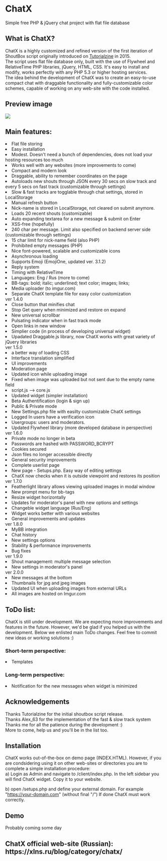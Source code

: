 # ChatX
Simple free PHP &amp; jQuery chat project with flat file database

<h2>What is ChatX?</h2>
ChatX is a highly customized and refined version of the first iteration of ShoutBox script originally introduced on <a href="https://tutorialzine.com/2015/01/shoutbox-php-jquery">Tutorialzine</a> in 2015.
<br />
The script uses flat file database only, built with the use of Flywheel and RelativeTime PHP libraries, jQuery, HTML, CSS. It's easy to install and modify, works perfectly with any PHP 5.3 or higher hosting services.
<br />
The idea behind the development of ChatX was to create an easy-to-use compact chat with draggable functionality and fully-customizable color schemes, capable of working on any web-site with the code installed.
<br />
<h2>Preview image</h2>
<img src="https://i.imgur.com/ojqNUiC.png">

<br />
<h2>Main features:</h2>
<li>Flat file storing</li>
<li>Easy installation</li>
<li>Modest. Doesn't need a bunch of dependencies, does not load your hosting resources too much</li>
<li>Works well with any websites (more improvements to come)</li>
<li>Compact and modern look</li>
<li>Draggable, ability to remember coordinates on the page</li>
<li>Autoloads new shouts through JSON every 30 secs on slow track and every 5 secs on fast track (customizable through settings)</li>
<li>Slow & fast tracks are togglable through chat settings, stored in LocalStorage</li>
<li>Manual refresh button</li>
<li>Nick-name is stored in LocalStorage, not cleared on submit anymore.</li>
<li>Loads 20 recent shouts (customizable)</li>
<li>Auto expanding textarea for a new message & submit on Enter</li>
<li>XSS-free (hopefully)</li>
<li>240 char per message. Limit also specified on backend server side (customizable through settings)</li>
<li>15 char limit for nick-name field (also PHP)</li>
<li>Prohibited empty messages (PHP)</li>
<li>Nice font-powered, scalable and customizable icons</li>
<li>Asynchronous loading</li>
<li>Supports Emoji (EmojiOne, updated ver. 3.1.2)</li>
<li>Reply system</li>
<li>Timing with RelativeTime</li>
<li>Languages: Eng / Rus (more to come)</li>
<li>BB-tags: bold; italic; underlined; text color; images; links;</li>
<li>Media uploader (to imgur.com)</li>
<li>Separate ChatX template file for easy color customization</li>
ver 1.4.0
<li>Close button that minifies chat</li>
<li>Stop Get query when minimized and restore on expand</li>
<li>New universal scrollbar</li>
<li>Pulsating indicator when in fast track mode</li>
<li>Open links in new window</li>
<li>Simplier code (in process of developing universal widget)</li>
<li>Upadated Draggable.js library, now ChatX works with great variety of jQuery libraries</li>
ver 1.5.0
<li>a better way of loading CSS</li>
<li>Interface translation simplified</li>
<li>UI improvements</li>
<li>Moderation page</li>
<li>Updated icon while uploading image</li>
<li>Fixed when image was uploaded but not sent due to the empty name field</li>
<li>script.js --> core.js</li>
<li>Updated widget (simpler installation)</li>
<li>Beta Authentification (login & sign up)</li>
<li>Public & Private mode</li>
<li>New Settings.php file with easilty customizable ChatX settings</li>
<li>Logged In users have a verification icon</li>
<li>Usergroups: users and moderators.</li>
<li>Updated Flywheel library (more developed database in perspective)</li>
ver 1.6.0
<li>Private mode no longer in beta</li>
<li>Passwords are hashed with PASSWORD_BCRYPT</li>
<li>Cookies secured</li>
<li>Json files no longer accessible directly</li>
<li>General security improvements</li>
<li>Complete userlist page</li>
<li>New page - Setups.php. Easy way of editing settings</li>
<li>ChatX now checks when it is outside viewpoint and restores its position</li>
ver 1.7.0
<li>Featherlight library allows viewing uploaded images in modal window</li>
<li>New prompt menu for bb-tags</li>
<li>Resize widget horizontally</li>
<li>Updates for moderator's panel with new options and settings</li>
<li>Changeble widget language (Rus/Eng)</li>
<li>Widget works better with various websites</li>
<li>General improvements and updates</li>
ver 1.8.0
<li>MyBB integration</li>
<li>Chat history</li>
<li>New settings options</li>
<li>Stability & performance improvements</li>
<li>Bug fixes</li>
ver 1.9.0
<li>Shout management: multiple message selection</li>
<li>New settings in moderator's panel</li>
ver 2.0.0
<li>New messages at the bottom</li>
<li>Thumbnails for jpg and jpeg images</li>
<li>Updated UI when uploading images from external URLs</li>
<li>All images are hosted on Imgur.com</li>

<h2>ToDo list:</h2>
ChatX is still under development. We are expecting more improvements and features in the future. However, we'd be glad if you helped us with the development. Below we enlisted main ToDo changes. Feel free to commit new ideas or working solutions :)
<h3>Short-term perspective:</h3>
<li>Templates</li>

<h3>Long-term perspective:</h3>
<li>Notification for the new messages when widget is minimized</li>

<h2>Acknowledgements</h2>
Thanks Tutorialzine for the initial shoutbox script release.
<br />
Thanks Alex_63 for the implementation of the fast & slow track system
<br />
Thanks me for all the patience during the development :)
<br />
More to come, help us and you'll be in the list too.

<h2>Installation</h2>
ChatX works out-of-the-box on demo page (INDEX.HTML). However, if you are condsidering using it on other web-sites or directories you are to complete a simple installation procedure:
<br />
a) Login as Admin and navigate to /client/index.php. In the left sidebar you will find ChatX widget. Copy it to your website.


b) open /setups.php and define your external domain. For example "https://your-domain.com" (without final "/")
If done ChatX must work correctly.

<h2>Demo</h2>
Probably coming some day


<h2>ChatX official web-site (Russian): https://xlns.ru/blog/category/chatx/</h2>

